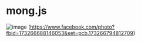 # mong.js

![image](https://user-images.githubusercontent.com/248741/122226889-94d64a80-cee0-11eb-8c04-ef89580cb690.png)
(https://www.facebook.com/photo?fbid=173266688146053&set=pcb.173266794812709)
